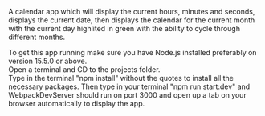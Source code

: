 A calendar app which will display the current hours, minutes and seconds, displays the current date, then displays the calendar for the current month with the current day highlited in green with the ability to cycle through different months.  

To get this app running make sure you have Node.js installed preferably on version 15.5.0 or above.  
Open a terminal and CD to the projects folder.  
Type in the terminal "npm install" without the quotes to install all the necessary packages.
Then type in your terminal "npm run start:dev" and WebpackDevServer should run on port 3000 and open up a tab on your browser automatically to display the app.  
